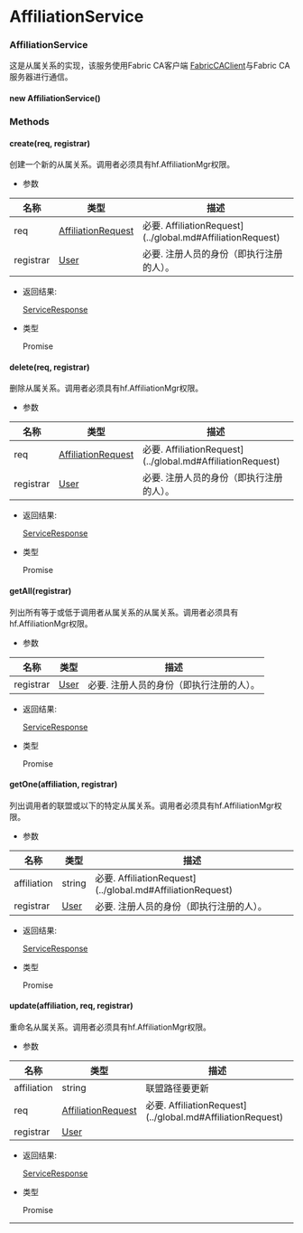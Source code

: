 # AffiliationService

### AffiliationService

这是从属关系的实现，该服务使用Fabric CA客户端 [FabricCAClient](FabricCAClient.md)与Fabric CA服务器进行通信。 

#### new AffiliationService()

### Methods

#### create(req, registrar)

创建一个新的从属关系。调用者必须具有hf.AffiliationMgr权限。 

- 参数

| 名称      | 类型                                                  | 描述                                                       |
| --------- | ----------------------------------------------------- | ---------------------------------------------------------- |
| req       | [AffiliationRequest](../global.md#AffiliationRequest) | 必要. AffiliationRequest](../global.md#AffiliationRequest) |
| registrar | [User](../global.md#User)                             | 必要. 注册人员的身份（即执行注册的人）。                   |

 - 返回结果:

   [ServiceResponse](https://hyperledger.github.io/fabric-sdk-node/release-1.4/global.html#ServiceResponse)

- 类型

  Promise

#### delete(req, registrar)

删除从属关系。调用者必须具有hf.AffiliationMgr权限。  

- 参数

| 名称      | 类型                                                         | 描述                                                       |
| --------- | ------------------------------------------------------------ | ---------------------------------------------------------- |
| req       | [AffiliationRequest](../global.md#AffiliationRequest)        | 必要. AffiliationRequest](../global.md#AffiliationRequest) |
| registrar | [User](https://hyperledger.github.io/fabric-sdk-node/release-1.4/User.html) | 必要. 注册人员的身份（即执行注册的人）。                   |

 - 返回结果:

   [ServiceResponse](https://hyperledger.github.io/fabric-sdk-node/release-1.4/global.html#ServiceResponse)

- 类型

  Promise

#### getAll(registrar)

列出所有等于或低于调用者从属关系的从属关系。调用者必须具有hf.AffiliationMgr权限。 

- 参数

| 名称      | 类型                                                         | 描述                                     |
| --------- | ------------------------------------------------------------ | ---------------------------------------- |
| registrar | [User](https://hyperledger.github.io/fabric-sdk-node/release-1.4/User.html) | 必要. 注册人员的身份（即执行注册的人）。 |

 - 返回结果:

   [ServiceResponse](https://hyperledger.github.io/fabric-sdk-node/release-1.4/global.html#ServiceResponse)

- 类型

  Promise

#### getOne(affiliation, registrar)

 列出调用者的联盟或以下的特定从属关系。调用者必须具有hf.AffiliationMgr权限。   

- 参数

| 名称        | 类型                                                         | 描述                                                       |
| ----------- | ------------------------------------------------------------ | ---------------------------------------------------------- |
| affiliation | string                                                       | 必要. AffiliationRequest](../global.md#AffiliationRequest) |
| registrar   | [User](https://hyperledger.github.io/fabric-sdk-node/release-1.4/User.html) | 必要. 注册人员的身份（即执行注册的人）。                   |

 - 返回结果:

   [ServiceResponse](https://hyperledger.github.io/fabric-sdk-node/release-1.4/global.html#ServiceResponse)

- 类型

  Promise

#### update(affiliation, req, registrar)

重命名从属关系。调用者必须具有hf.AffiliationMgr权限。   

- 参数

| 名称        | 类型                                                         | 描述                                                       |
| ----------- | ------------------------------------------------------------ | ---------------------------------------------------------- |
| affiliation | string                                                       | 联盟路径要更新                                             |
| req         | [AffiliationRequest](../global.md#AffiliationRequest)        | 必要. AffiliationRequest](../global.md#AffiliationRequest) |
| registrar   | [User](https://hyperledger.github.io/fabric-sdk-node/release-1.4/User.html) |                                                            |

 - 返回结果:

   [ServiceResponse](https://hyperledger.github.io/fabric-sdk-node/release-1.4/global.html#ServiceResponse)

- 类型

  Promise

***